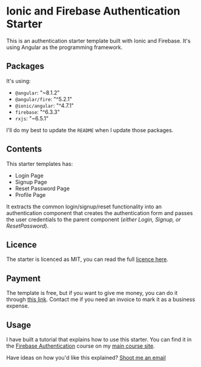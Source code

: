 # Ionic and Firebase Authentication Starter

This is an authentication starter template built with Ionic and Firebase. It's using Angular as the programming framework.

## Packages

It's using:

- `@angular`: "~8.1.2"
- `@angular/fire`: "^5.2.1"
- `@ionic/angular`: "^4.7.1"
- `firebase`: "^6.3.3"
- `rxjs`: "~6.5.1"

I'll do my best to update the `README` when I update those packages.

## Contents

This starter templates has:

- Login Page
- Signup Page
- Reset Password Page
- Profile Page

It extracts the common login/signup/reset functionality into an authentication component that creates the authentication form and passes the user credentials to the parent component (_either Login, Signup, or ResetPassword_).

## Licence

The starter is licenced as MIT, you can read the full [licence here](/licence.md).

## Payment

The template is free, but if you want to give me money, you can do it through [this link](https://paypal.me/javebratt). Contact me if you need an invoice to mark it as a business expense.

## Usage

I have built a tutorial that explains how to use this starter. You can find it in the [Firebase Authentication](https://courses.javebratt.com/course/authentication/intro) course on my [main course site](https://courses.javebratt.com/).

Have ideas on how you'd like this explained? [Shoot me an email](https://javebratt.com/contact)
